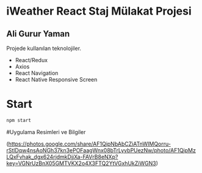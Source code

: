 # iWeather React Staj Mülakat Projesi
## Ali Gurur Yaman



Projede kullanılan teknolojiler.

- React/Redux
- Axios
- React Navigation
- React Native Responsive Screen

# Start

```sh
npm start
```

#Uygulama Resimleri ve Bilgiler

(https://photos.google.com/share/AF1QipNbAbCZiATnWIMQorru-rStlDqw4nsAoNGh37kn3ePOFaagWnx08bTrLyvbPUezNw/photo/AF1QipMzLQxFvhak_dgx624rjdmkDjjXa-FAVrB8eNXp?key=VGNrUzBnX05GMTVKX2o4X3FTQ2YtVGxhUkZiWGN3)
